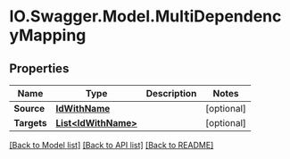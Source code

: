# IO.Swagger.Model.MultiDependencyMapping
## Properties

Name | Type | Description | Notes
------------ | ------------- | ------------- | -------------
**Source** | [**IdWithName**](IdWithName.md) |  | [optional] 
**Targets** | [**List&lt;IdWithName&gt;**](IdWithName.md) |  | [optional] 

[[Back to Model list]](../README.md#documentation-for-models) [[Back to API list]](../README.md#documentation-for-api-endpoints) [[Back to README]](../README.md)

